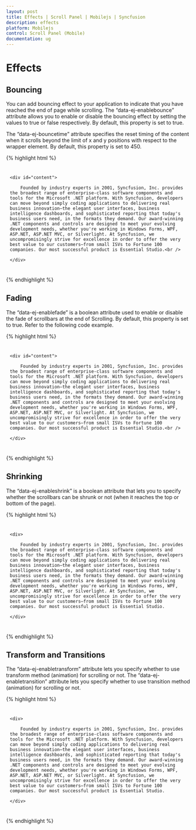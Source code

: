 ```yaml
---
layout: post
title: Effects | Scroll Panel | Mobilejs | Syncfusion
description: effects
platform: Mobilejs
control: Scroll Panel (Mobile)
documentation: ug
---
```


# Effects

## Bouncing

You can add bouncing effect to your application to indicate that you have reached the end of page while scrolling. The “data-ej-enablebounce” attribute allows you to enable or disable the bouncing effect by setting the values to true or false respectively. By default, this property is set to true.

The “data-ej-bouncetime” attribute specifies the reset timing of the content when it scrolls beyond the limit of x and y positions with respect to the wrapper element. By default, this property is set to 450.

{% highlight html %}

<div data-role="ejmheader" data-ej-title="ScrollPanel"></div>

<div id="maincontent" style="padding:10px">

	<div id="content">

		Founded by industry experts in 2001, Syncfusion, Inc. provides the broadest range of enterprise-class software components and tools for the Microsoft .NET platform. With Syncfusion, developers can move beyond simply coding applications to delivering real business innovation—the elegant user interfaces, business intelligence dashboards, and sophisticated reporting that today's business users need, in the formats they demand. Our award-winning .NET components and controls are designed to meet your evolving development needs, whether you're working in Windows Forms, WPF, ASP.NET, ASP.NET MVC, or Silverlight. At Syncfusion, we uncompromisingly strive for excellence in order to offer the very best value to our customers—from small ISVs to Fortune 100 companies. Our most successful product is Essential Studio.<br />

	</div>

</div>

<div id="sample_scrollpanel" data-role="ejmscrollpanel" data-ej-target="maincontent" data-ej-enablebounce="true" data-ej-bouncetime=”200” />

{% endhighlight %}


## Fading

The “data-ej-enablefade” is a boolean attribute used to enable or disable the fade of scrollbars at the end of Scrolling. By default, this property is set to true. Refer to the following code example.

{% highlight html %}

<div data-role="ejmheader" data-ej-title="ScrollPanel"></div>

<div id="maincontent" style="padding:10px">

	<div id="content">

		Founded by industry experts in 2001, Syncfusion, Inc. provides the broadest range of enterprise-class software components and tools for the Microsoft .NET platform. With Syncfusion, developers can move beyond simply coding applications to delivering real business innovation—the elegant user interfaces, business intelligence dashboards, and sophisticated reporting that today's business users need, in the formats they demand. Our award-winning .NET components and controls are designed to meet your evolving development needs, whether you're working in Windows Forms, WPF, ASP.NET, ASP.NET MVC, or Silverlight. At Syncfusion, we uncompromisingly strive for excellence in order to offer the very best value to our customers—from small ISVs to Fortune 100 companies. Our most successful product is Essential Studio.<br />

	</div>

</div>

<div id="sample_scrollpanel" data-role="ejmscrollpanel" data-ej-target="maincontent" data-ej-enablenativescrolling="false" data-ej-enablefade="false" />

{% endhighlight %}


## Shrinking

The “data-ej-enableshrink” is a boolean attribute that lets you to specify whether the scrollbars can be shrunk or not (when it reaches the top or bottom of the page).

{% highlight html %}

<div data-role="ejmheader" data-ej-title="ScrollPanel"></div>

<div id="maincontent" style="padding:10px">

	<div>

		Founded by industry experts in 2001, Syncfusion, Inc. provides the broadest range of enterprise-class software components and tools for the Microsoft .NET platform. With Syncfusion, developers can move beyond simply coding applications to delivering real business innovation—the elegant user interfaces, business intelligence dashboards, and sophisticated reporting that today's business users need, in the formats they demand. Our award-winning .NET components and controls are designed to meet your evolving development needs, whether you're working in Windows Forms, WPF, ASP.NET, ASP.NET MVC, or Silverlight. At Syncfusion, we uncompromisingly strive for excellence in order to offer the very best value to our customers—from small ISVs to Fortune 100 companies. Our most successful product is Essential Studio.

	</div>

</div>

<div id="sample_scrollpanel" data-role="ejmscrollpanel" data-ej-target="maincontent" data-ej-enableshrink="true" data-ej-enablenativescrolling="false" />

{% endhighlight %}



## Transform and Transitions

The “data-ej-enabletransform” attribute lets you specify whether to use transform method (animation) for scrolling or not. The “data-ej-enabletransition” attribute lets you specify whether to use transition method (animation) for scrolling or not. 

{% highlight html %}

<div data-role="ejmheader" data-ej-title="ScrollPanel"></div>

<div id="maincontent" style="padding:10px">

	<div>

		Founded by industry experts in 2001, Syncfusion, Inc. provides the broadest range of enterprise-class software components and tools for the Microsoft .NET platform. With Syncfusion, developers can move beyond simply coding applications to delivering real business innovation—the elegant user interfaces, business intelligence dashboards, and sophisticated reporting that today's business users need, in the formats they demand. Our award-winning .NET components and controls are designed to meet your evolving development needs, whether you're working in Windows Forms, WPF, ASP.NET, ASP.NET MVC, or Silverlight. At Syncfusion, we uncompromisingly strive for excellence in order to offer the very best value to our customers—from small ISVs to Fortune 100 companies. Our most successful product is Essential Studio.

	</div>

</div>

<div id="sample_scrollpanel" data-role="ejmscrollpanel" data-ej-target="maincontent" data-ej-enabletransform="true" data-ej-enabletransition="true" data-ej-enablenativescrolling="false" />

{% endhighlight %}
